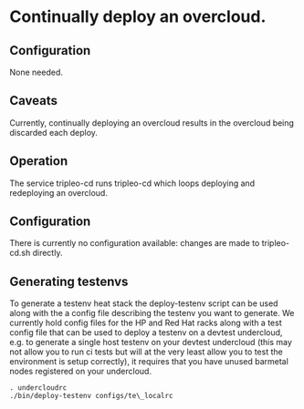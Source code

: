 # Continually deploy an overcloud.

## Configuration

None needed.

## Caveats

Currently, continually deploying an overcloud results in the overcloud being
discarded each deploy.

## Operation

The service tripleo-cd runs tripleo-cd which loops deploying and redeploying an
overcloud.

## Configuration

There is currently no configuration available: changes are made to
tripleo-cd.sh directly.

## Generating testenvs
To generate a testenv heat stack the deploy-testenv script can be used along with
the a config file describing the testenv you want to generate. We currently hold
config files for the HP and Red Hat racks along with a test config file that can
be used to deploy a testenv on a devtest undercloud, e.g. to generate a single host
testenv on your devtest undercloud (this may not allow you to run ci tests but will
at the very least allow you to test the environment is setup correctly), it requires
that you have unused barmetal nodes registered on your undercloud.

    . undercloudrc
    ./bin/deploy-testenv configs/te\_localrc

